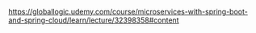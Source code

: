 https://globallogic.udemy.com/course/microservices-with-spring-boot-and-spring-cloud/learn/lecture/32398358#content